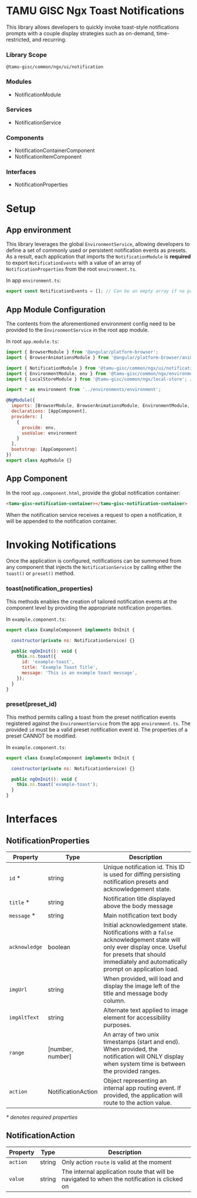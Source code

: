 # TAMU GISC Ngx Toast Notifications

This library allows developers to quickly invoke toast-style notifications prompts with a couple display strategies such as on-demand, time-restricted, and recurring.

### Library Scope

`@tamu-gisc/common/ngx/ui/notification`

### Modules

- NotificationModule

### Services

- NotificationService

### Components

- NotificationContainerComponent
- NotificationItemComponent

### Interfaces

- NotificationProperties

# Setup

## App environment

This library leverages the global `EnvironmentService`, allowing developers to define a set of commonly used or persistent notification events as presets. As a result, each application that imports the `NotificationModule` is **required** to export `NotificationEvents` with a value of an array of `NotificationProperties` from the root `environment.ts`.

In app `environment.ts`:

```js
export const NotificationEvents = []; // Can be an empty array if no presets are being registered.
```

## App Module Configuration

The contents from the aforementioned environment config need to be provided to the `EnvironmentService` in the root app module.

In root `app.module.ts`:

```js
import { BrowserModule } from '@angular/platform-browser';
import { BrowserAnimationsModule } from '@angular/platform-browser/animations';

import { NotificationModule } from '@tamu-gisc/common/ngx/ui/notification';
import { EnvironmentModule, env } from '@tamu-gisc/common/ngx/environment';
import { LocalStoreModule } from '@tamu-gisc/common/ngx/local-store'; // Used to persist notification event presets

import * as environment from '../environments/environment';

@NgModule({
  imports: [BrowserModule, BrowserAnimationsModule, EnvironmentModule, LocalStoreModule, NotificationModule],
  declarations: [AppComponent],
  providers: [
    {
      provide: env,
      useValue: environment
    }
  ],
  bootstrap: [AppComponent]
})
export class AppModule {}
```

## App Component

In the root `app.component.html`, provide the global notification container:

```html
<tamu-gisc-notification-container></tamu-gisc-notification-container>
```

When the notification service receives a request to open a notification, it will be appended to the notification container.

# Invoking Notifications

Once the application is configured, notifications can be summoned from any component that injects the `NotificationService` by calling either the `toast()` or `preset()` method.

### toast(notification_properties)

This methods enables the creation of tailored notification events at the component level by providing the appropriate notification properties.

In `example.component.ts`:

```js
export class ExampleComponent implements OnInit {

  constructor(private ns: NotificationService) {}

  public ngOnInit(): void {
    this.ns.toast({
      id: 'example-toast',
      title: 'Example Toast Title',
      message: 'This is an example toast message',
    });
  }
}
```

### preset(preset_id)

This method permits calling a toast from the preset notification events registered against the `EnvironmentService` from the app `environment.ts`. The provided `id` must be a valid preset notification event id. The properties of a preset CANNOT be modified.

In `example.component.ts`:

```js
export class ExampleComponent implements OnInit {

  constructor(private ns: NotificationService) {}

  public ngOnInit(): void {
    this.ns.toast('example-toast');
  }
}
```

# Interfaces

## NotificationProperties

| Property      | Type               | Description                                                                                                                                                                                             |
| ------------- | ------------------ | ------------------------------------------------------------------------------------------------------------------------------------------------------------------------------------------------------- |
| `id` \*       | string             | Unique notification id. This ID is used for diffing persisting notification presets and acknowledgement state.                                                                                          |
| `title` \*    | string             | Notification title displayed above the body message                                                                                                                                                     |
| `message` \*  | string             | Main notification text body                                                                                                                                                                             |
| `acknowledge` | boolean            | Initial acknowledgement state. Notifications with a `false` acknowledgement state will only ever display once. Useful for presets that should immediately and automatically prompt on application load. |
| `imgUrl`      | string             | When provided, will load and display the image left of the title and message body column.                                                                                                               |
| `imgAltText`  | string             | Alternate text applied to image element for accessibility purposes.                                                                                                                                     |
| `range`       | [number, number]   | An array of two unix timestamps (start and end). When provided, the notification will ONLY display when system time is between the provided ranges.                                                     |
| `action`      | NotificationAction | Object representing an internal app routing event. If provided, the application will route to the action value.                                                                                         |

_\* denotes required properties_


## NotificationAction

|   Property | Type | Description  |
|---|---|---|
| `action` | string | Only action `route` is valid at the moment |
| `value` | string | The internal application route that will be navigated to when the notification is clicked on  |


